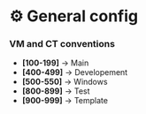 # :gear: General config

### VM and CT conventions
- <strong>[100-199]</strong> -> Main
- <strong>[400-499]</strong> -> Developement
- <strong>[500-550]</strong> -> Windows
- <strong>[800-899]</strong> -> Test
- <strong>[900-999]</strong> -> Template

